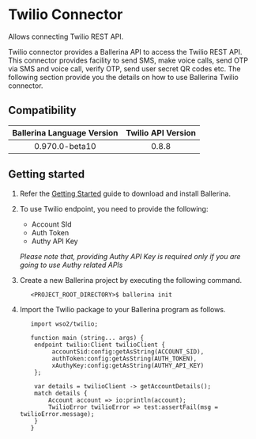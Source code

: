 # Twilio Connector

Allows connecting Twilio REST API.


Twilio connector provides a Ballerina API to access the Twilio REST API. This connector provides facility to send SMS, 
make voice calls, send OTP via SMS and voice call, verify OTP, send user secret QR codes etc. The following section 
provide you the details on how to use Ballerina Twilio connector.

## Compatibility

| Ballerina Language Version  | Twilio API Version |
| :--------------------------:|:------------------:|
| 0.970.0-beta10              | 0.8.8              |

## Getting started

1.  Refer the [Getting Started](https://ballerina.io/learn/getting-started/) guide to download and install Ballerina.

2.  To use Twilio endpoint, you need to provide the following:

       - Account SId
       - Auth Token
       - Authy API Key

       *Please note that, providing Authy API Key is required only if you are going to use Authy related APIs*

3. Create a new Ballerina project by executing the following command.

	```shell
	   <PROJECT_ROOT_DIRECTORY>$ ballerina init
	```

4. Import the Twilio package to your Ballerina program as follows.

	```ballerina
	   import wso2/twilio;

	   function main (string... args) {
		endpoint twilio:Client twilioClient {
		     accountSid:config:getAsString(ACCOUNT_SID),
		     authToken:config:getAsString(AUTH_TOKEN),
		     xAuthyKey:config:getAsString(AUTHY_API_KEY)
		};

		var details = twilioClient -> getAccountDetails();
		match details {
		    Account account => io:println(account);
		    TwilioError twilioError => test:assertFail(msg = twilioError.message);
		}
	   }
	```